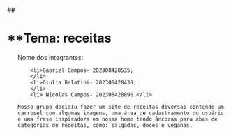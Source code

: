 ##<!DOCTYPE html>
<html lang="Pt-Br">

<head>
    <meta charset="UTF-8">
    <meta name="viewport" content="width=device-width, initial-scale=1.0">
    <title>Projeto Trabalho</title>
</head>

<body>
    <h1> **Tema: receitas </h1>
    <ul> 
<p>
        Nome dos integrantes: 
        
        <li>Gabriel Campos- 202308428535;
        </li>
        <li>Giulia Belatini- 202308428438;
        </li>
        <li> Nicolas Campos- 202308428896.</li>
        
    Nosso grupo decidiu fazer um site de receitas diversas contendo um carrosel com algumas imagens, uma área de cadastramento do usuário e uma frase inspiradora em nossa home tendo âncoras para abas de categorias de receitas, como: salgadas, doces e veganas.
